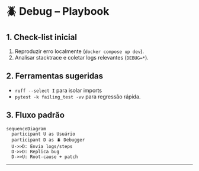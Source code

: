 # 🪲 Debug – Playbook

## 1. Check-list inicial

1. Reproduzir erro localmente (`docker compose up dev`).
2. Analisar stacktrace e coletar logs relevantes (`DEBUG=*`).

## 2. Ferramentas sugeridas

- `ruff --select I` para isolar imports
- `pytest -k failing_test -vv` para regressão rápida.

## 3. Fluxo padrão

```mermaid
sequenceDiagram
  participant U as Usuário
  participant D as 🪲 Debugger
  U->>D: Envia logs/steps
  D->>D: Replica bug
  D->>U: Root-cause + patch
```

---
